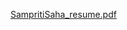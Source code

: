 [SampritiSaha_resume.pdf](https://github.com/user-attachments/files/17444793/SampritiSaha_resume.pdf)
